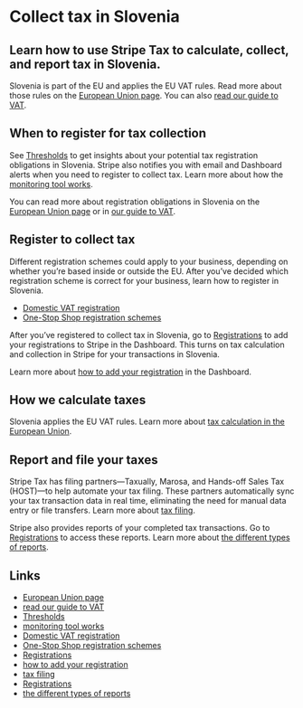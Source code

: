 # Collect tax in Slovenia

## Learn how to use Stripe Tax to calculate, collect, and report tax in Slovenia.

Slovenia is part of the EU and applies the EU VAT rules. Read more about those
rules on the [European Union
page](https://docs.stripe.com/tax/supported-countries/european-union). You can
also [read our guide to
VAT](https://stripe.com/guides/tax-registration-process-europe).

## When to register for tax collection

See [Thresholds](https://dashboard.stripe.com/tax/thresholds) to get insights
about your potential tax registration obligations in Slovenia. Stripe also
notifies you with email and Dashboard alerts when you need to register to
collect tax. Learn more about how the [monitoring tool
works](https://docs.stripe.com/tax/monitoring).

You can read more about registration obligations in Slovenia on the [European
Union page](https://docs.stripe.com/tax/supported-countries/european-union) or
in [our guide to
VAT](https://stripe.com/guides/tax-registration-process-europe).

## Register to collect tax

Different registration schemes could apply to your business, depending on
whether you’re based inside or outside the EU. After you’ve decided which
registration scheme is correct for your business, learn how to register in
Slovenia.

- [Domestic VAT
registration](https://edavki.durs.si/EdavkiPortal/OpenPortal/CommonPages/Opdynp/PageC.aspx?category=davek_na_dodano_vrednost_podjetja)
- [One-Stop Shop registration
schemes](https://edavki.durs.si/EdavkiPortal/OpenPortal/CommonPages/Opdynp/PageC.aspx?category=posebna_ureditev_moss_ddv_podjetja)

After you’ve registered to collect tax in Slovenia, go to
[Registrations](https://dashboard.stripe.com/tax/registrations?location=si) to
add your registrations to Stripe in the Dashboard. This turns on tax calculation
and collection in Stripe for your transactions in Slovenia.

Learn more about [how to add your
registration](https://docs.stripe.com/tax/registering#track-your-registrations-in-the-tax-dashboard)
in the Dashboard.

## How we calculate taxes

Slovenia applies the EU VAT rules. Learn more about [tax calculation in the
European Union](https://docs.stripe.com/tax/supported-countries/european-union).

## Report and file your taxes

Stripe Tax has filing partners—Taxually, Marosa, and Hands-off Sales Tax
(HOST)—to help automate your tax filing. These partners automatically sync your
tax transaction data in real time, eliminating the need for manual data entry or
file transfers. Learn more about [tax
filing](https://docs.stripe.com/tax/filing).

Stripe also provides reports of your completed tax transactions. Go to
[Registrations](https://dashboard.stripe.com/tax/registrations) to access these
reports. Learn more about [the different types of
reports](https://docs.stripe.com/tax/reports).

## Links

- [European Union
page](https://docs.stripe.com/tax/supported-countries/european-union)
- [read our guide to
VAT](https://stripe.com/guides/tax-registration-process-europe)
- [Thresholds](https://dashboard.stripe.com/tax/thresholds)
- [monitoring tool works](https://docs.stripe.com/tax/monitoring)
- [Domestic VAT
registration](https://edavki.durs.si/EdavkiPortal/OpenPortal/CommonPages/Opdynp/PageC.aspx?category=davek_na_dodano_vrednost_podjetja)
- [One-Stop Shop registration
schemes](https://edavki.durs.si/EdavkiPortal/OpenPortal/CommonPages/Opdynp/PageC.aspx?category=posebna_ureditev_moss_ddv_podjetja)
- [Registrations](https://dashboard.stripe.com/tax/registrations?location=si)
- [how to add your
registration](https://docs.stripe.com/tax/registering#track-your-registrations-in-the-tax-dashboard)
- [tax filing](https://docs.stripe.com/tax/filing)
- [Registrations](https://dashboard.stripe.com/tax/registrations)
- [the different types of reports](https://docs.stripe.com/tax/reports)